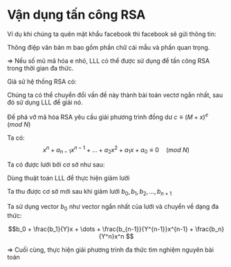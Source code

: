 




<!-- !Bài toán tìm vector ngắn nhất (Shortest Vector Problem - SVP) -->

<!--! Độ dài =..... -->
<!-- \begin{frame}{Vector ngắn nhất} -->
<!-- -->
<!-- \begin{itemize} -->
<!-- \item Độ dài vector $v = (v_1, v_2, \dots, v_n)$ là: -->
<!-- -->
<!-- $$\|v\| = (v_1^2 + v_2^2 + \dots + v_n^2)^{\tfrac{1}{2}}$$ -->
<!-- -->
<!-- -->
<!-- \end{itemize} -->
<!-- -->
<!-- \end{frame} -->

<!-- @ Có nhiều vector ngắn nhất khi đi tìm gần như ngắn nhất (vì theo tg đa thức) -->
<!-- @ Là vector đầu tiên (Chưa học LLL?????) + chứng minh -->
<!-- @Có thể đưa xuống sau LLL -->

<!-- youtube -->
<!-- youtube -->
<!-- youtube -->
<!-- youtube -->
<!-- youtube -->
<!-- youtube -->
<!-- youtube -->
<!-- youtube -->

# Vận dụng tấn công RSA

<!--! Giới thiệu bài toán -->

Ví dụ khi chúng ta quên mật khẩu facebook thì facebook sẽ gửi thông tin:

<!-- Mật khẩu mới của bạn là ***** -->
<!-- ảnh -->

Thông điệp văn bản m bao gồm phần chữ cái mẫu và phần quan trọng.

=> Nếu số mũ mã hóa e nhỏ, LLL có thể được sử dụng để tấn công RSA trong thời gian đa thức.

<!--! Bài toán -->

Giả sử hệ thống RSA có:

<!-- Khóa công khai n, e -->
<!-- Bản rõ có dạng $m = t + x$ -->

<!-- t là phần mẫu cố định đã biết -->
<!-- x là phần quan trọng thỏa mãn $|x| \leq Y$ với Y nguyên -->

<!-- Để phá vỡ mã hóa RSA ta cần giải x trong bài toán: -->
<!-- c = (T + x) ^ e mod N -->

Chúng ta có thể chuyển đổi vấn đề này thành bài toán vectơ ngắn nhất, sau đó sử dụng LLL để giải nó.

<!-- @ Thống nhất kí hiệu và biến -->
<!-- @ Thống nhất kí hiệu và biến -->

<!--! Phương pháp lưới -->

Để phá vỡ mã hóa RSA yêu cầu giải phương trình đồng dư $c \equiv (M + x)^e \quad (mod \ N)$

Ta có:
$$x^n + a_{n-1}x^{n-1} + \dots + a_2x^2 + a_1x + a_0 \equiv 0 \quad (mod \ N) $$

Ta có được lưới bởi cơ sở như sau:

<!-- $$
\begin{aligned}
&\Vec{v_1} = (N, 0, 0, \dots, 0, 0)\\
&\Vec{v_2} = (0, YN, 0, \dots, 0, 0)\\
&\vdots\\
&\Vec{v_n} = (0, 0, 0, \dots, Y^{n-1}N, 0)\\
&\Vec{v_{n+1} = (a_0, a_1Y, \dots, a_{n-1}Y^{n-1}, Y^{n})}
\end{aligned}
$$ -->

<!-- @ Tại sao lại có công thức lưới qui định ntn? -->

<!-- !Thực hiện giảm lưới -->

Dùng thuật toán LLL để thực hiện giảm lưới

Ta thu được cơ sở mới sau khi giảm lưới $b_0, b_1, b_2, \dots, b_{n+1}$

<!-- !Tìm vector ngắn nhất -->

Ta sử dụng vector $b_0$ như vector ngắn nhất của lưới và chuyển về dạng đa thức:

<!-- @ chia cho m^xxxxxx -->

$$b_0 + \frac{b_1}{Y}x + \dots + \frac{b_{n-1}}{Y^{n-1}}x^{n-1} + \frac{b_n}{Y^n}x^n $$

=> Cuối cùng, thực hiện giải phương trình đa thức tìm nghiệm nguyên bài toán

<!-- @tìm đc x1 x2 x3 xét thêm x<y để suy ra x -->

<!--@ Gauuusss... -->

<!-- !Ví dụ: https://www.youtube.com/watch?v=vxS0DZE_Lvs -->
<!--  -->
<!--  -->
<!--  -->
<!--  -->
<!--  -->
<!--  -->
<!--  -->
<!--  -->
<!-- det L = |det(x_1, x_2,..., x_n)| -->

<!-- Bổ đề trang 26???? -->

<!-- Định thức của một lưới không phụ thuộc vào cách chọn cơ sở. -->


<!-- trang 40 -->

<!-- @ -->
<!-- # -->

